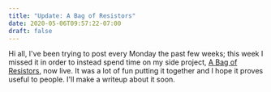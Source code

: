 ```yaml
---
title: "Update: A Bag of Resistors"
date: 2020-05-06T09:57:22-07:00
draft: false
---
```


Hi all, I've been trying to post every Monday the past few weeks; this week I missed it in order to instead spend time on my side project, [A Bag of Resistors](https://emsal0.github.io/bag_of_resistors/), now live. It was a lot of fun putting it together and I hope it proves useful to people. I'll make a writeup about it soon.
